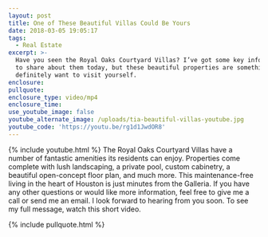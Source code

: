 ```yaml
---
layout: post
title: One of These Beautiful Villas Could Be Yours
date: 2018-03-05 19:05:17
tags:
  - Real Estate
excerpt: >-
  Have you seen the Royal Oaks Courtyard Villas? I’ve got some key information
  to share about them today, but these beautiful properties are something you’ll
  definitely want to visit yourself.
enclosure:
pullquote:
enclosure_type: video/mp4
enclosure_time:
use_youtube_image: false
youtube_alternate_image: /uploads/tia-beautiful-villas-youtube.jpg
youtube_code: 'https://youtu.be/rg1d1JwdOR8'
---
```


{% include youtube.html %} The Royal Oaks Courtyard Villas have a number of fantastic amenities its residents can enjoy. Properties come complete with lush landscaping, a private pool, custom cabinetry, a beautiful open-concept floor plan, and much more. This maintenance-free living in the heart of Houston is just minutes from the Galleria. If you have any other questions or would like more information, feel free to give me a call or send me an email. I look forward to hearing from you soon. To see my full message, watch this short video.

{% include pullquote.html %}